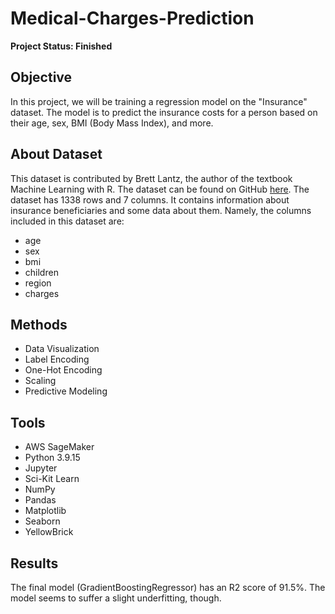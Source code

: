 # Medical-Charges-Prediction

**Project Status: Finished**

## Objective
In this project, we will be training a regression model on the "Insurance" dataset. The model is to predict the insurance costs for a person based on their age, sex, BMI (Body Mass Index), and more.

## About Dataset
This dataset is contributed by Brett Lantz, the author of the textbook Machine Learning with R. The dataset can be found on GitHub [here](https://github.com/stedy/Machine-Learning-with-R-datasets/blob/master/insurance.csv). The dataset has 1338 rows and 7 columns. It contains information about insurance beneficiaries and some data about them. Namely, the columns included in this dataset are:
- age
- sex
- bmi
- children
- region
- charges

## Methods
- Data Visualization
- Label Encoding
- One-Hot Encoding
- Scaling
- Predictive Modeling

## Tools
- AWS SageMaker
- Python 3.9.15
- Jupyter
- Sci-Kit Learn
- NumPy
- Pandas
- Matplotlib
- Seaborn
- YellowBrick

## Results
The final model (GradientBoostingRegressor) has an R2 score of 91.5%. The model seems to suffer a slight underfitting, though.
